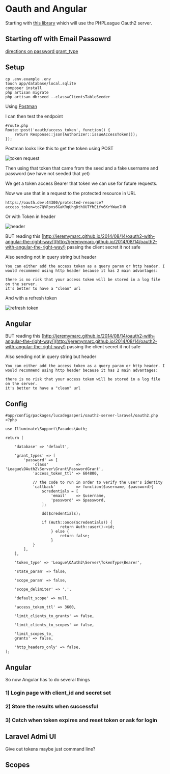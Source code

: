# Oauth and Angular


Starting with [this library](https://github.com/lucadegasperi/oauth2-server-laravel/wiki/Installation) which will use the PHPLeague Oauth2 server.

## Starting off with Email Passowrd

[directions on password grant_type](https://github.com/lucadegasperi/oauth2-server-laravel/wiki/Implementing-an-Authorization-Server-with-the-Password-Grant)


## Setup

~~~
cp .env.example .env
touch app/database/local.sqlite
composer install
php artisan migrate
php artisan db:seed --class=ClientsTableSeeder
~~~

Using [Postman](http://www.getpostman.com/docs)

I can then test the endpoint 

~~~
#route.php
Route::post('oauth/access_token', function() {
	return Response::json(Authorizer::issueAccessToken());
});
~~~

Postman looks like this to get the token using POST

![token request](img/oauth.png)

Then using that token that came from the seed and a fake username and password (we have not seeded that yet)


We get a token access Bearer that token we can use for future requests.


Now we use that in a request to the protected resource in URL


~~~
https://oauth.dev:44300/protected-resource?access_token=to7QVRpxs6GaKRqUhgDth8UTfhEifv6KrYWao7HR
~~~

Or with Token in header

![header](img/with_header_token.png)


BUT reading this [http://jeremymarc.github.io/2014/08/14/oauth2-with-angular-the-right-way/](http://jeremymarc.github.io/2014/08/14/oauth2-with-angular-the-right-way/) passing the client secret it not safe


Also sending not in query string but header

~~~
You can either add the access token as a query param or http header. I would recommend using http header because it has 2 main advantages:

there is no risk that your access token will be stored in a log file on the server.
it's better to have a "clean" url
~~~

And with a refresh token

![refresh token](img/refresh_token.png)



## Angular



BUT reading this [http://jeremymarc.github.io/2014/08/14/oauth2-with-angular-the-right-way/](http://jeremymarc.github.io/2014/08/14/oauth2-with-angular-the-right-way/) passing the client secret it not safe


Also sending not in query string but header

~~~
You can either add the access token as a query param or http header. I would recommend using http header because it has 2 main advantages:

there is no risk that your access token will be stored in a log file on the server.
it's better to have a "clean" url
~~~


## Config


~~~
#app/config/packages/lucadegasperi/oauth2-server-laravel/oauth2.php
<?php

use Illuminate\Support\Facades\Auth;

return [

    'database' => 'default',
    
    'grant_types' => [
        'password' => [
            'class'            => 'League\OAuth2\Server\Grant\PasswordGrant',
            'access_token_ttl' => 604800,
    
            // the code to run in order to verify the user's identity
            'callback'         => function($username, $password){
                $credentials = [
                    'email'    => $username,
                    'password' => $password,
                ];

                dd($credentials);
    
                if (Auth::once($credentials)) {
                        return Auth::user()->id;
                    } else {
                        return false;
                    }
            }
        ],
    ],

    'token_type' => 'League\OAuth2\Server\TokenType\Bearer',

    'state_param' => false,

    'scope_param' => false,

    'scope_delimiter' => ',',
    
    'default_scope' => null,

    'access_token_ttl' => 3600,

    'limit_clients_to_grants' => false,
    
    'limit_clients_to_scopes' => false,

    'limit_scopes_to_
    grants' => false,

    'http_headers_only' => false,
];
~~~


## Angular

So now Angular has to do several things

### 1) Login page with client_id and secret set

### 2) Store the results when successful 

### 3) Catch when token expires and reset token or ask for login


## Laravel Admi UI

Give out tokens maybe just command line?

## Scopes

